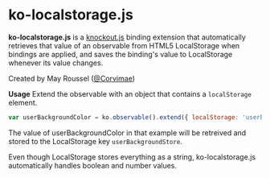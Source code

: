 ko-localstorage.js
===============

**ko-localstorage.js** is a [knockout.js][1] binding extension that automatically retrieves that value of an observable from HTML5 LocalStorage when bindings are applied, and saves the binding's value to LocalStorage whenever its value changes.

Created by May Roussel ([@Corvimae][2])

**Usage**
Extend the observable with an object that contains a `localStorage` element.

```javascript
var userBackgroundColor = ko.observable().extend({ localStorage: 'userBackgroundStore' });
```
The value of userBackgroundColor in that example will be retreived and stored to the LocalStorage key `userBackgroundStore`.


Even though LocalStorage stores everything as a string, ko-localstorage.js automatically handles boolean and number values.



  [1]: http://www.knockoutjs.com
  [2]: http://twitter.com/Corvimae
